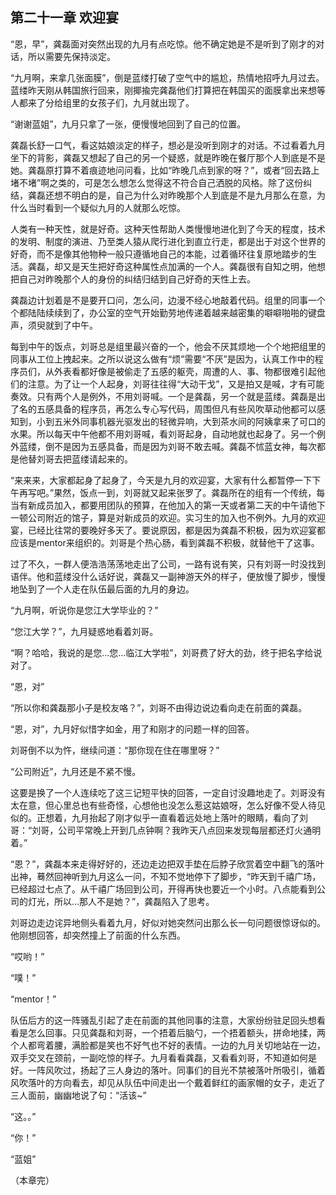 第二十一章 欢迎宴
-----

“恩，早”，龚磊面对突然出现的九月有点吃惊。他不确定她是不是听到了刚才的对话，所以需要先保持淡定。

“九月啊，来拿几张面膜”，倒是蓝缕打破了空气中的尴尬，热情地招呼九月过去。蓝缕昨天刚从韩国旅行回来，刚揶揄完龚磊他们打算把在韩国买的面膜拿出来想等人都来了分给组里的女孩子们，九月就出现了。

“谢谢蓝姐”，九月只拿了一张，便慢慢地回到了自己的位置。

龚磊长舒一口气，看这姑娘淡定的样子，想必是没听到刚才的对话。不过看着九月坐下的背影，龚磊又想起了自己的另一个疑惑，就是昨晚在餐厅那个人到底是不是她。龚磊原打算不着痕迹地问问看，比如“昨晚几点到家的呀？”，或者“回去路上堵不堵”啊之类的，可是怎么想怎么觉得这不符合自己洒脱的风格。除了这份纠结，龚磊还想不明白的是，自己为什么对昨晚那个人到底是不是九月那么在意，为什么当时看到一个疑似九月的人就那么吃惊。

人类有一种天性，就是好奇。这种天性帮助人类慢慢地进化到了今天的程度，技术的发明、制度的演进、乃至类人猿从爬行进化到直立行走，都是出于对这个世界的好奇，而不是像其他物种一般只遵循地自己的本能，过着循环往复原地踏步的生活。龚磊，却又是天生把好奇这种属性点加满的一个人。龚磊很有自知之明，他想把自己对昨晚那个人的身份的纠结归结到自己好奇的天性上去。

龚磊边计划着是不是要开口问，怎么问，边漫不经心地敲着代码。组里的同事一个个都陆陆续续到了，办公室的空气开始勤劳地传递着越来越密集的噼噼啪啪的键盘声，须臾就到了中午。

每到中午的饭点，刘哥总是组里最兴奋的一个，他会不厌其烦地一个个地把组里的同事从工位上拽起来。之所以说这么做有“烦”需要“不厌”是因为，认真工作中的程序员们，从外表看都好像是被偷走了五感的躯壳，周遭的人、事、物都很难引起他们的注意。为了让一个人起身，刘哥往往得“大动干戈”，又是拍又是喊，才有可能奏效。只有两个人是例外，不用刘哥喊。一个是龚磊，另一个就是蓝缕。龚磊是出了名的五感具备的程序员，再怎么专心写代码，周围但凡有些风吹草动他都可以感知到，小到五米外同事机器光驱发出的轻微异响，大到茶水间的阿姨拿来了可口的水果。所以每天中午他都不用刘哥喊，看刘哥起身，自动地就也起身了。另一个例外蓝缕，倒不是因为五感具备，而是因为刘哥不敢去喊。龚磊不怵蓝女神，每次都是他替刘哥去把蓝缕请起来的。

“来来来，大家都起身了起身了，今天是九月的欢迎宴，大家有什么都暂停一下下午再写吧。”果然，饭点一到，刘哥就又起来张罗了。龚磊所在的组有一个传统，每当有新成员加入，都要用团队的预算，在他加入的第一天或者第二天的中午请他下一顿公司附近的馆子，算是对新成员的欢迎。实习生的加入也不例外。九月的欢迎宴，已经比往常的要晚好多天了。要说原因，都是因为龚磊不积极，因为欢迎宴都应该是mentor来组织的。刘哥是个热心肠，看到龚磊不积极，就替他干了这事。

过了不久，一群人便浩浩荡荡地走出了公司，一路有说有笑，只有刘哥一时没找到语伴。他和蓝缕没什么话好说，龚磊又一副神游天外的样子，便放慢了脚步，慢慢地坠到了一个人走在队伍最后面的九月的身边。

“九月啊，听说你是您江大学毕业的？”

“您江大学？”，九月疑惑地看着刘哥。

“啊？哈哈，我说的是您…您…临江大学啦”，刘哥费了好大的劲，终于把名字给说对了。

“恩，对”

“所以你和龚磊那小子是校友咯？”，刘哥不由得边说边看向走在前面的龚磊。

“恩，对”，九月好似惜字如金，用了和刚才的问题一样的回答。

刘哥倒不以为忤，继续问道：“那你现在住在哪里呀？”

“公司附近”，九月还是不紧不慢。

这要是换了一个人连续吃了这三记短平快的回答，一定自讨没趣地走了。刘哥没有太在意，但心里总也有些奇怪，心想他也没怎么惹这姑娘呀，怎么好像不受人待见似的。正想着，九月抬起了刚才似乎一直看着远处地上落叶的眼睛，看向了刘哥：“刘哥，公司平常晚上开到几点钟啊？我昨天八点回来发现每层都还灯火通明着。”

“恩？”，龚磊本来走得好好的，还边走边把双手垫在后脖子欣赏着空中翻飞的落叶出神，蓦然回神听到九月这么一问，不知不觉地停下了脚步，“昨天到千禧广场，已经超过七点了。从千禧广场回到公司，开得再快也要近一个小时。八点能看到公司的灯光，所以…那人不是她？”，龚磊陷入了思考。

刘哥边走边诧异地侧头看着九月，好似对她突然问出那么长一句问题很惊讶似的。他刚想回答，却突然撞上了前面的什么东西。

“哎哟！”

“噗！”

“mentor！”

队伍后方的这一阵骚乱引起了走在前面的其他同事的注意，大家纷纷驻足回头想看看是怎么回事。只见龚磊和刘哥，一个捂着后脑勺，一个捂着额头，拼命地揉，两个人都弯着腰，满脸都是笑也不好气也不好的表情。一边的九月关切地站在一边，双手交叉在颈前，一副吃惊的样子。九月看看龚磊，又看看刘哥，不知道如何是好。一阵风吹过，扬起了三人身边的落叶。同事们的目光不禁被落叶所吸引，循着风吹落叶的方向看去，却见从队伍中间走出一个戴着鲜红的画家帽的女子，走近了三人面前，幽幽地说了句：“活该~”

“这。。”

“你！”

“蓝姐”

（本章完）
